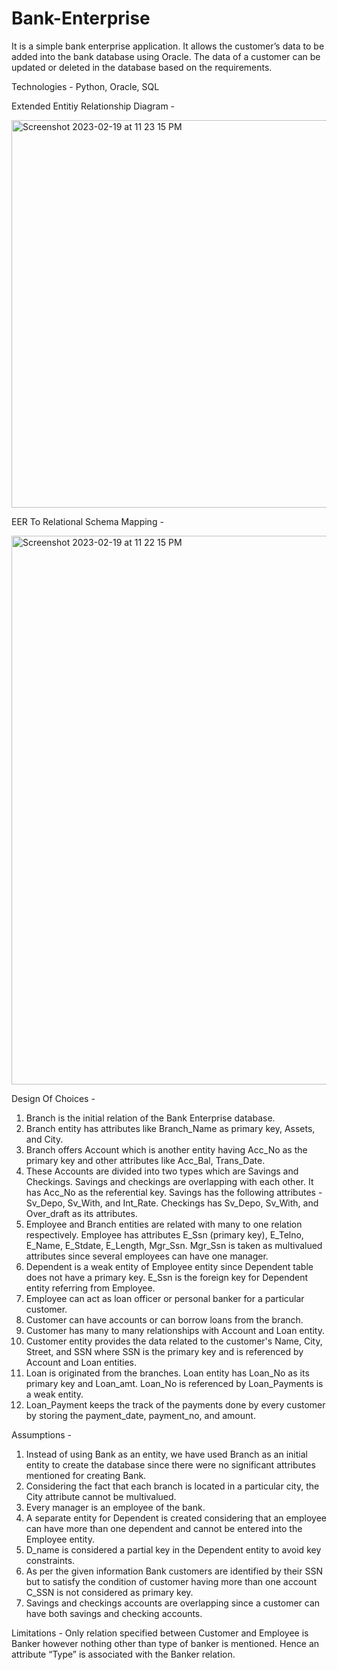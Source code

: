 # Bank-Enterprise

It is a simple bank enterprise application.
It allows the customer’s data to be added into the bank database using Oracle.
The data of a customer can be updated or deleted in the database based on the requirements.

Technologies - Python, Oracle, SQL

Extended Entitiy Relationship Diagram - 

<img width="620" alt="Screenshot 2023-02-19 at 11 23 15 PM" src="https://user-images.githubusercontent.com/89614144/220016345-87d87b15-2626-4c1d-b29c-b4c3a4e65544.png">

EER To Relational Schema Mapping - 

<img width="878" alt="Screenshot 2023-02-19 at 11 22 15 PM" src="https://user-images.githubusercontent.com/89614144/220016370-4a2bc296-1bde-4afa-9657-e2dd8b163e8c.png">

Design Of Choices - 
1) Branch is the initial relation of the Bank Enterprise database.  
2) Branch entity has attributes like Branch_Name as primary key, Assets, and City.  
3) Branch offers Account which is another entity having Acc_No as the primary key and other 
attributes like Acc_Bal, Trans_Date.  
4) These Accounts are divided into two types which are Savings and Checkings. Savings and checkings 
are overlapping with each other. It has Acc_No as the referential key. Savings has the following 
attributes - Sv_Depo, Sv_With, and Int_Rate. Checkings has Sv_Depo, Sv_With, and Over_draft as 
its attributes.  
5) Employee and Branch entities are related with many to one relation respectively. Employee has 
attributes E_Ssn (primary key), E_Telno, E_Name, E_Stdate, E_Length, Mgr_Ssn. Mgr_Ssn is taken 
as multivalued attributes since several employees can have one manager.   
6) Dependent is a weak entity of Employee entity since Dependent table does not have a primary 
key. E_Ssn is the foreign key for Dependent entity referring from Employee.  
7) Employee can act as loan officer or personal banker for a particular customer.  
8) Customer can have accounts or can borrow loans from the branch.  
9) Customer has many to many relationships with Account and Loan entity.  
10) Customer entity provides the data related to the customer's Name, City, Street, and SSN where 
SSN is the primary key and is referenced by Account and Loan entities.  
11) Loan is originated from the branches. Loan entity has Loan_No as its primary key and Loan_amt. 
Loan_No is referenced by Loan_Payments is a weak entity.   
12) Loan_Payment  keeps  the  track  of  the  payments done  by  every  customer  by  storing  the 
payment_date, payment_no, and amount.

Assumptions - 

1) Instead of using Bank as an entity, we have used Branch as an initial entity to create the 
database since there were no significant attributes mentioned for creating Bank. 
2) Considering the fact that each branch is located in a particular city, the City attribute cannot be 
multivalued. 
3) Every manager is an employee of the bank. 
4) A separate entity for Dependent is created considering that an employee can have more than 
one dependent and cannot be entered into the Employee entity. 
5) D_name is considered a partial key in the Dependent entity to avoid key constraints.  
6) As per the given information Bank customers are identified by their SSN but to satisfy the 
condition of customer having more than one account C_SSN is not considered as primary key. 
7) Savings and checkings accounts are overlapping since a customer can have both savings and 
checking accounts.

Limitations - 
Only relation specified between Customer and Employee is Banker however nothing other than 
type of banker is mentioned. Hence an attribute “Type” is associated with the Banker relation. 
